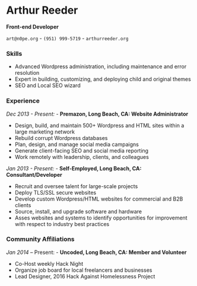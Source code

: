 # Arthur Reeder

**Front-end Developer**

`art@n0pe.org` - `(951) 999-5719` - `arthurreeder.org`

### Skills

- Advanced Wordpress administration, including maintenance and error resolution
- Expert in building, customizing, and deploying child and original themes
- SEO and Local SEO wizard

### Experience

_Dec 2013 - Present:_ - **Premazon, Long Beach, CA: Website Administrator**

- Design, build, and maintain 500+ Wordpress and HTML sites within a large marketing network
- Rebuild corrupt Wordpress databases
- Plan, design, and manage social media campaigns
- Generate client-facing SEO and social media reporting
- Work remotely with leadership, clients, and colleagues

_Jan 2013 - Present:_ - **Self-Employed, Long Beach, CA: Consultant/Developer**

- Recruit and oversee talent for large-scale projects
- Deploy TLS/SSL secure websites
- Develop custom Wordpress/HTML websites for commercial and B2B clients
- Source, install, and upgrade software and hardware
- Asses websites and systems to identify opportunities for improvement with respect to industry best practices

### Community Affiliations

_Jan 2014_ – Present: - **Uncoded, Long Beach, CA: Member and Volunteer**

- Co-Host weekly Hack Night
- Organize job board for local freelancers and businesses
- Lead Designer, 2016 Hack Against Homelessness Project
